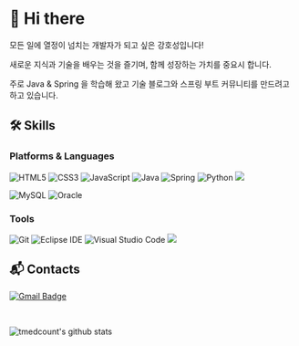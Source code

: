 # 👋 Hi there
모든 일에 열정이 넘치는 개발자가 되고 싶은 강호성입니다!

새로운 지식과 기술을 배우는 것을 즐기며, 함께 성장하는 가치를 중요시 합니다.

주로 Java & Spring 을 학습해 왔고 기술 블로그와 스프링 부트 커뮤니티를 만드려고 하고 있습니다.
## 🛠 Skills
### Platforms & Languages
![HTML5](https://img.shields.io/badge/HTML5-E34F26.svg?&style=for-the-badge&logo=HTML5&logoColor=white)
![CSS3](https://img.shields.io/badge/CSS3-1572B6.svg?&style=for-the-badge&logo=CSS3&logoColor=white)
![JavaScript](https://img.shields.io/badge/JavaScript-F7DF1E.svg?&style=for-the-badge&logo=JavaScript&logoColor=white)
![Java](https://img.shields.io/badge/Java-007396.svg?&style=for-the-badge&logo=Java&logoColor=white)
![Spring](https://img.shields.io/badge/Spring-6DB33F.svg?&style=for-the-badge&logo=Spring&logoColor=white)
![Python](https://img.shields.io/badge/Python-3776AB.svg?&style=for-the-badge&logo=Python&logoColor=white)
<img src="https://img.shields.io/badge/mybatis-4479A1?style=for-the-badge&logo=mybatis&logoColor=white">

![MySQL](https://img.shields.io/badge/MySQL-4479A1.svg?&style=for-the-badge&logo=MySQL&logoColor=white)
![Oracle](https://img.shields.io/badge/Oracle-F80000.svg?&style=for-the-badge&logo=Oracle&logoColor=white)

### Tools
![Git](https://img.shields.io/badge/Git-F05032.svg?&style=for-the-badge&logo=Git&logoColor=white)
![Eclipse IDE](https://img.shields.io/badge/Eclipse%20IDE-2C2255.svg?&style=for-the-badge&logo=Eclipse%20IDE&logoColor=white)
![Visual Studio Code](https://img.shields.io/badge/Visual%20Studio%20Code-007ACC.svg?&style=for-the-badge&logo=Visual%20Studio%20Code&logoColor=white)
<img src="https://img.shields.io/badge/bootstrap-7952B3?style=for-the-badge&logo=bootstrap&logoColor=white">
## :mailbox_with_mail: Contacts
<!--[![Tech Blog Badge](http://img.shields.io/badge/-Tech%20blog-black?style=flat-square&logo=github&link=https://#)](https://#)-->
[![Gmail Badge](https://img.shields.io/badge/Gmail-d14836?style=for-the-badge&logo=Gmail&logoColor=white&link=mailto:tmedcount@gmail.com)](mailto:tmedcount@gmail.com)

<br />

![tmedcount's github stats](https://github-readme-stats.vercel.app/api?username=tmedcount&show_icons=true)



<!--
**tmedcount/tmedcount** is a ✨ _special_ ✨ repository because its `README.md` (this file) appears on your GitHub profile.

Here are some ideas to get you started:

- 🔭 I’m currently working on ...
- 🌱 I’m currently learning ...
- 👯 I’m looking to collaborate on ...
- 🤔 I’m looking for help with ...
- 💬 Ask me about ...
- 📫 How to reach me: ...
- 😄 Pronouns: ...
- ⚡ Fun fact: ...
-->
